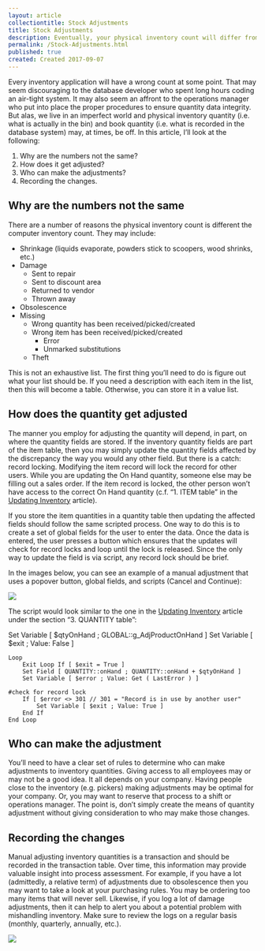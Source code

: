 ```yaml
---
layout: article
collectiontitle: Stock Adjustments
title: Stock Adjustments
description: Eventually, your physical inventory count will differ from your database.  Here is one way to manage that discrepancy.
permalink: /Stock-Adjustments.html
published: true
created: Created 2017-09-07
---
```


Every inventory application will have a wrong count at some point.  That may seem discouraging to the database developer who spent long hours coding an air-tight system.  It may also seem an affront to the operations manager who put into place the proper procedures to ensure quantity data integrity.  But alas, we live in an imperfect world and physical inventory quantity (i.e. what is actually in the bin) and book quantity (i.e. what is recorded in the database system) may, at times, be off.  In this article, I’ll look at the following:

1. Why are the numbers not the same?
2. How does it get adjusted?
3. Who can make the adjustments?
4. Recording the changes.

## Why are the numbers not the same
There are a number of reasons the physical inventory count is different the computer inventory count.  They may include:

* Shrinkage (liquids evaporate, powders stick to scoopers, wood shrinks, etc.)
* Damage
	* Sent to repair
	* Sent to discount area
	* Returned to vendor
	* Thrown away
* Obsolescence
* Missing
	* Wrong quantity has been received/picked/created
	* Wrong item has been received/picked/created
		* Error
		* Unmarked substitutions
	* Theft

This is not an exhaustive list.  The first thing you’ll need to do is figure out what your list should be.  If you need a description with each item in the list, then this will become a table.  Otherwise, you can store it in a value list.

## How does the quantity get adjusted
The manner you employ for adjusting the quantity will depend, in part, on where the quantity fields are stored.  If the inventory quantity fields are part of the item table, then you may simply update the quantity fields affected by the discrepancy the way you would any other field.  But there is a catch: record locking.  Modifying the item record will lock the record for other users.  While you are updating the On Hand quantity, someone else may be filling out a sales order.  If the item record is locked, the other person won’t have access to the correct On Hand quantity (c.f. “1. ITEM table” in the [Updating Inventory](http://filemakerinventoryresources.com/Updating-Inventory.html) article).

If you store the item quantities in a quantity table then updating the affected fields should follow the same  scripted process.  One way to do this is to create a set of global fields for the user to enter the data.  Once the data is entered, the user presses a button which ensures that the updates will check for record locks and loop until the lock is released.  Since the only way to update the field is via script, any record lock should be brief.

In the images below, you can see an example of a manual adjustment that uses a popover button, global fields, and scripts (Cancel and Continue):

![](http://newleafdata.com/images/FMIR_ManualAdjustment.png)

The script would look similar to the one in the [Updating Inventory](http://filemakerinventoryresources.com/Updating-Inventory.html) article under the section “3. QUANTITY table”:

Set Variable [ $qtyOnHand ; GLOBAL::g_AdjProductOnHand ]
Set Variable [ $exit ; Value: False ]

```
Loop
    Exit Loop If [ $exit = True ]
    Set Field [ QUANTITY::onHand ; QUANTITY::onHand + $qtyOnHand ]
    Set Variable [ $error ; Value: Get ( LastError ) ]

#check for record lock
    If [ $error <> 301 // 301 = "Record is in use by another user"
        Set Variable [ $exit ; Value: True ]
    End If
End Loop 
```

## Who can make the adjustment
You’ll need to have a clear set of rules to determine who can make adjustments to inventory quantities.  Giving access to all employees may or may not be a good idea.  It all depends on your company.  Having people close to the inventory (e.g. pickers) making adjustments may be optimal for your company.  Or, you may want to reserve that process to a shift or operations manager.  The point is, don’t simply create the means of quantity adjustment without giving consideration to who may make those changes.

## Recording the changes
Manual adjusting inventory quantities is a transaction and should be recorded in the transaction table.  Over time, this information may provide valuable insight into process assessment.  For example, if you have a lot (admittedly, a relative term) of adjustments due to obsolescence then you may want to take a look at your purchasing rules.  You may be ordering too many items that will never sell.  Likewise, if you log a lot of damage adjustments, then it can help to alert you about a potential problem with mishandling inventory.  Make sure to review the logs on a regular basis (monthly, quarterly, annually, etc.).

![](http://newleafdata.com/images/FMIR_Transaction_StockAdjustments.png)
